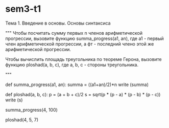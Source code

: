 # sem3-t1
Тема 1. Введение в основы. Основы синтаксиса

"""
Чтобы посчитать сумму первых n членов арифметической прогрессии, вызовите функцию summa_progress(a1, an), 
где а1 - первый член арифметической прогрессии, а фт - последний члено этой же арифметической прогрессии.

Чтобы вычислить площадь треугольника по теореме Герона, вызовите функцию ploshad(a, b, c), 
где a, b, с - стороны треугольника.


"""


def summa_progress(a1, an):
	summa = ((a1+an)/2)*n
	write (summa)

def ploshad(a, b, c):
	p = (a + b + c)/2
	s = sqrt(p * (p - a) * (p - b) * (p - c))
	write (s)

summa_progress(4, 100)

ploshad(4, 5, 7)
